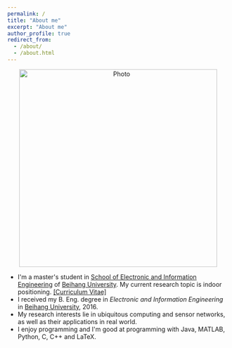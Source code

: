 ```yaml
---
permalink: /
title: "About me"
excerpt: "About me"
author_profile: true
redirect_from: 
  - /about/
  - /about.html
---
```



<p align="center">
  <img src="https://cleartune.github.io/images/Me.jpg?raw=true" alt="Photo" style="width:450px;" />
</p>

- I'm a master's student in [School of Electronic and Information Engineering](http://www.ee.buaa.edu.cn/) of [Beihang University](http://www.buaa.edu.cn). My current research topic is indoor positioning. [[Curriculum Vitae]](https://cleartune.github.io/files/CV_HaidongWang.pdf)
- I received my B. Eng. degree in *Electronic and Information Engineering* in [Beihang University](http://www.buaa.edu.cn), 2016. 
- My research interests lie in ubiquitous computing and sensor networks, as well as their applications in real world.  
- I enjoy programming and I'm good at programming with Java, MATLAB, Python, C, C++ and LaTeX. 

